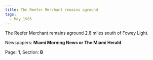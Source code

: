 ```yaml
---  
title: The Reefer Merchant remains aground  
tags:  
  - May 1985  
---  
```

  
The Reefer Merchant remains aground 2.8 miles south of Fowey Light.  
  
Newspapers: **Miami Morning News or The Miami Herald**  
  
Page: **1**, Section: **B** 
